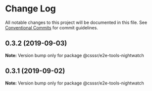 # Change Log

All notable changes to this project will be documented in this file.
See [Conventional Commits](https://conventionalcommits.org) for commit guidelines.

## 0.3.2 (2019-09-03)

**Note:** Version bump only for package @csssr/e2e-tools-nightwatch





## 0.3.1 (2019-09-02)

**Note:** Version bump only for package @csssr/e2e-tools-nightwatch

